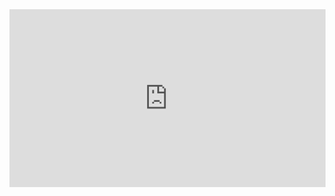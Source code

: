 <iframe width="560" height="315" src="https://www.youtube.com/embed/DKtidHXEnO4" frameborder="0" allow="accelerometer; autoplay; encrypted-media; gyroscope; picture-in-picture" allowfullscreen></iframe>
